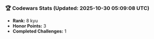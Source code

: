 ### 🏆 Codewars Stats (Updated: 2025-10-30 05:09:08 UTC)

- **Rank:** 8 kyu
- **Honor Points:** 3
- **Completed Challenges:** 1
